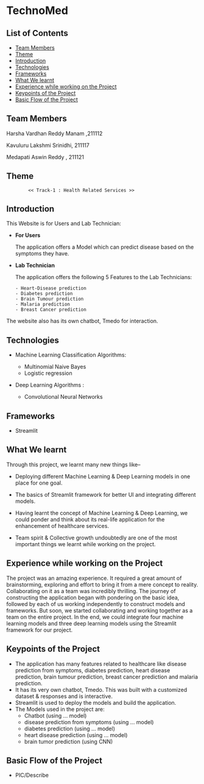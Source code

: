 # TechnoMed <!-- omit in toc -->


## List of Contents
- [Team Members](#team-members)
- [Theme](#theme)
- [Introduction](#introduction)
- [Technologies](#technologies)
- [Frameworks](#frameworks)
- [What We learnt](#what-we-learnt)
- [Experience while working on the Project](#experience-while-working-on-the-project)
- [Keypoints of the Project](#keypoints-of-the-project)
- [Basic Flow of the Project](#basic-flow-of-the-project)

## Team Members

 Harsha Vardhan Reddy Manam ,211112
 
 Kavuluru Lakshmi Srinidhi, 211117
 
 Medapati Aswin Reddy , 211121
 
 ## Theme
            << Track-1 : Health Related Services >>

## Introduction

This Website is for Users and Lab Technician:

- **For Users**
  
  The application offers a Model which can predict disease based on the symptoms they have.
  
- **Lab Technician**
  
  The application offers the following 5 Features to the Lab Technicians:
      
      - Heart-Disease prediction
      - Diabetes prediction
      - Brain Tumour prediction
      - Malaria prediction
      - Breast Cancer prediction
The website also has its own chatbot, Tmedo for interaction.
  

## Technologies
- Machine Learning Classification Algorithms:

  - Multinomial Naive Bayes
  - Logistic regression
      
- Deep Learning Algorithms :

  - Convolutional Neural Networks
       
## Frameworks
 
 - Streamlit

## What We learnt

Through this project, we learnt many new things like–
- Deploying different Machine Learning & Deep Learning models in one place for one goal.

- The basics of Streamlit framework for better UI and integrating different models.

- Having learnt the concept of Machine Learning & Deep Learning, we could ponder and think about its real-life application for the enhancement of healthcare services.

- Team spirit & Collective growth undoubtedly are one of the most important things we learnt while
working on the project. 
  
## Experience while working on the Project

The project was an amazing experience. It required a great amount of brainstorming, exploring and effort to bring it from a mere concept to reality. Collaborating on it as a team was incredibly thrilling. The journey of constructing the application began with pondering on the basic idea, followed by each of us working independently to construct models and frameworks. But soon, we started collaborating and working together as a team on the entire project. In the end, we could integrate four machine learning models and three deep learning models using the Streamlit framework for our project. 

## Keypoints of the Project

- The application has many features related to healthcare like disease prediction from symptoms, diabetes prediction, heart disease prediction, brain tumour prediction, breast cancer prediction and malaria prediction.
- It has its very own chatbot, Tmedo. This was built with a customized dataset & responses and is interactive.
- Streamlit is used to deploy the models and build the application.
- The Models used in the project are:
  - Chatbot (using … model)
  - disease prediction from symptoms (using … model)
  - diabetes prediction (using … model)
  - heart disease prediction (using … model)
  - brain tumor prediction (using CNN) 
  
## Basic Flow of the Project

- PIC/Describe
